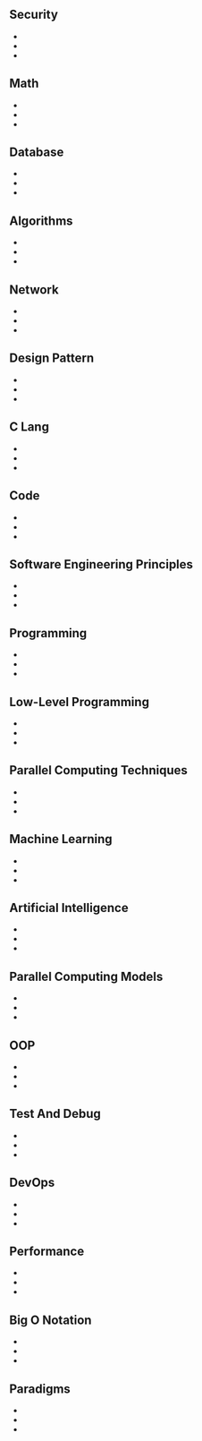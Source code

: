 ## Security
-
-
-
## Math
-
-
-
## Database
-
-
-
## Algorithms
-
-
-
## Network
-
-
-
## Design Pattern
-
-
-
## C Lang
-
-
-
## Code
-
-
-
## Software Engineering Principles
-
-
-
## Programming
-
-
-
## Low-Level Programming
-
-
-
## Parallel Computing Techniques
-
-
-
## Machine Learning
-
-
-
## Artificial Intelligence
-
-
-
## Parallel Computing Models
-
-
-
## OOP
-
-
-
## Test And Debug
-
-
-
## DevOps
-
-
-
## Performance
-
-
-
## Big O Notation
-
-
-
## Paradigms
-
-
-
## 

